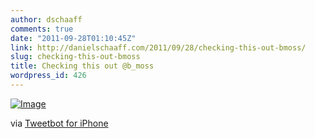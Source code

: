 ```yaml
---
author: dschaaff
comments: true
date: "2011-09-28T01:10:45Z"
link: http://danielschaaff.com/2011/09/28/checking-this-out-bmoss/
slug: checking-this-out-bmoss
title: Checking this out @b_moss
wordpress_id: 426
---
```


[![Image](http://posterous.com/getfile/files.posterous.com/danielschaaff/jIwdFhwrdxfxIbGyClcauGFxclEaokCEGEomkoEoHIgizdilxsaxwlIEaFID/image.jpg.scaled500.jpg)](http://posterous.com/getfile/files.posterous.com/danielschaaff/jIwdFhwrdxfxIbGyClcauGFxclEaokCEGEomkoEoHIgizdilxsaxwlIEaFID/image.jpg.scaled1000.jpg)

  

via [Tweetbot for iPhone](http://tapbots.com/tweetbot)
